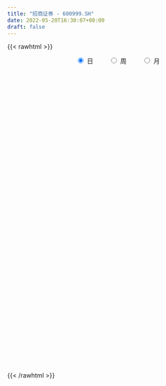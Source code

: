 ```yaml
---
title: "招商证券 - 600999.SH"
date: 2022-05-20T16:30:07+08:00
draft: false
---
```

{{< rawhtml >}}
    <div style="text-align: center">
        <label style="padding: 1rem;"><input style="margin-right: .5rem" type="radio" name="period" value="D" checked onclick="period_change(this)">日</label>
        <label style="padding: 1rem;"><input style="margin-right: .5rem" type="radio" name="period" value="W" onclick="period_change(this)">周</label>
        <label style="padding: 1rem;"><input style="margin-right: .5rem" type="radio" name="period" value="M" onclick="period_change(this)">月</label>
    </div>
    <div id="chart" style="height: 700px;"></div> 
    <script type="text/javascript">
        const D_v = [176908.92,144323.22,175388.59,881490.17,500332.79,285979.17,222215.58,353128.43,242673.84,447009.85,995486.38,781266.5699999999,413998.45,495659.0,367543.01,418624.65,291850.33,236494.11,374277.44,297240.38,291337.33,239718.93,271953.6,377801.37,258125.1,225872.73,161495.0,261343.34,258973.21,229814.69,265880.47,272879.48,483147.64,287937.02,183846.2,185997.84,281826.15,220847.57,161210.69,164228.91,205557.7,211034.06,172368.27,275694.99,177266.32,215393.4,213927.77,228448.55,208416.12,148060.85,252727.46,371300.05,496598.9,390342.78,416343.8,224979.21,307063.44,265302.19,449277.75,329089.73,232192.81,243233.47,196919.9,299104.41,606144.73,380304.36,233217.38,205843.38,319457.86,472290.97,1182028.73,826352.7,474518.81,422713.78,629111.54,409813.02,345861.1,339897.91,368000.44,465341.25,944867.0600000001,971042.79,992007.1,676970.14,595533.6,748529.8,516456.17,1016793.8,535083.5699999999,657619.46,358312.02,420505.34,307550.1,299405.47,314868.26,248614.29,592413.4300000001,318592.86,284229.1,245688.74,216643.99,182443.69,374974.66,200241.04,191155.08,363223.88,155855.42,155139.43,140802.39,231386.51,203571.18,261492.34,306360.18,232641.43,228380.88,231115.23,173355.08,221406.98,120384.63,145796.8,189662.76,136536.83,144879.36,129132.17,344334.59,173661.05,147299.19,146928.72,118221.3,152510.96,198125.13,180002.57,218684.96,149111.64,168870.11,123731.32,180281.97,145558.31,156667.89,190075.07,210207.88,582110.54,318376.32,335402.62,486163.19,344161.21,385039.59,208162.73,190923.66,215384.66,190797.61,174464.01,167391.13,178458.65,152014.35,150661.42,121046.16,161049.67,131564.88,213797.1,251281.63,148786.73,186356.29,257566.64,156669.81,125734.66,230875.88,141245.15,176109.08,273342.32,134137.01,165980.58,200743.59,330837.65,253397.38,203233.02,229518.24,200002.69,185411.12,208724.03,179862.73,211839.28,177647.13,145404.79,280547.79,340640.31,105682.97,90907.67,102920.85,150707.06,202325.33,176129.26,116863.46,284287.47,177976.73,127416.56,110166.0,93427.12,97911.61,102669.55,170173.72,150929.31,254581.62,176424.34,237863.28,188787.81,291697.86,332077.83,316941.02,222561.12,194297.97,143552.29,105655.05,100888.43,97677.94,149352.99,116726.45,224109.97,161330.4,219283.77,203527.97,167857.07,146740.8,161504.27,207340.36,134762.36,203730.27,128057.06,130016.47,99162.24,145716.33,151522.99,163079.8,428956.52,279852.68,234024.45,190500.55,280309.3,174552.31,137529.23,100692.58,129552.77,211899.99,112525.35,109732.4,96182.71,98497.42,110386.96,101824.63,165921.18]
const D_histogram = [0.0,0.0006190313,-0.0108458647,0.0796011674,0.1064591335,0.1253973606,0.1262740383,0.1254518813,0.097814176,0.1074741967,0.1721031518,0.1884054694,0.1787367693,0.1758956782,0.1696281298,0.1225771051,0.0701985372,0.0232823834,-0.0028703447,-0.0146378303,-0.0248180072,-0.0433686183,-0.0623674044,-0.1128517941,-0.1596369207,-0.1894679909,-0.1992166722,-0.2003844003,-0.1900590131,-0.1776158326,-0.1584959209,-0.139559168,-0.0965357026,-0.0783900902,-0.0716385943,-0.0579114352,-0.0721234349,-0.0967155354,-0.10950728,-0.1015445739,-0.0863561668,-0.0834159864,-0.0682056532,-0.0397306819,-0.0267310796,-0.0296548648,-0.0168367232,-0.0084615461,-0.0101449052,-0.0130372337,-0.0102901452,0.0039631469,0.0290244552,0.0196706521,-0.0238782251,-0.0498146647,-0.0626197696,-0.0944346654,-0.0731594535,-0.0540184656,-0.0345427446,-0.0247339119,-0.0208037426,0.00481025,0.0803139732,0.1133852778,0.1165923307,0.1095816656,0.1033044277,0.0905605563,0.1591026662,0.1540221518,0.1422786358,0.1209066224,0.126253271,0.1248042633,0.0971893695,0.060143899,0.0202687837,0.0215075296,0.0490398665,0.1036228108,0.1165416786,0.1400558817,0.1616392236,0.1715780232,0.145226408,0.1527004261,0.1397925555,0.0729862669,0.0153001911,-0.0528256838,-0.0823218698,-0.1165043268,-0.1228486612,-0.1353827343,-0.1265800822,-0.1103205216,-0.1161532678,-0.1256898953,-0.1201690528,-0.1077787084,-0.1304153411,-0.1403371267,-0.1344295763,-0.1568943944,-0.1605075114,-0.1453677463,-0.1285090166,-0.1194600339,-0.095086486,-0.0589778945,-0.0549248763,-0.0697745982,-0.0840475343,-0.072768468,-0.0561101409,-0.0515036307,-0.0475551166,-0.0390122085,-0.0413502492,-0.0215734996,-0.0029630735,0.0145856645,0.0458320187,0.0609469685,0.0733161016,0.0754905779,0.0729037226,0.0570911757,0.063682121,0.0697846025,0.0731874389,0.074552999,0.0782291871,0.0689427342,0.0435649294,0.0240104929,0.0243926213,0.0308132083,0.0444408368,0.0655990866,0.0844751302,0.1071204483,0.1281443138,0.1154870564,0.1095610152,0.0843023754,0.0633746341,0.0537721589,0.032503662,0.003049446,-0.0076621493,-0.0315743156,-0.042013212,-0.0593187591,-0.0690368021,-0.0669505934,-0.0701860098,-0.0515384549,-0.029607796,-0.0201032199,-0.0169249681,-0.0318798536,-0.0343692589,-0.0301130626,-0.0313559868,-0.0288890872,-0.0241604168,-0.0418194663,-0.0501534908,-0.0463479874,-0.0465146968,-0.0235292912,-0.0241981384,-0.0153520862,-0.0233071958,-0.0062230914,-0.0126168842,-0.0276186488,-0.0267447051,-0.0120759723,-0.0003513713,0.0057231996,0.0123921941,-0.005832971,-0.0131655598,-0.0151710293,-0.0207177988,-0.0192117227,-0.019063813,-0.0299423052,-0.0292244736,-0.0543944974,-0.0669055018,-0.0770555058,-0.0703399126,-0.0628176632,-0.0537646184,-0.0485713724,-0.0625515007,-0.085120993,-0.1238223504,-0.1416058942,-0.1246019141,-0.1215008869,-0.1563557223,-0.1177287237,-0.0864936063,-0.0587791303,-0.0301229568,-0.0048627998,0.0169557041,0.026500166,0.0271525838,0.0425572061,0.0439675097,0.0677029595,0.0727621629,0.0912114708,0.1162402278,0.1074398036,0.1076466619,0.0877158524,0.0936604484,0.0891329083,0.0972211247,0.099169359,0.0822629523,0.0625338859,0.0342692144,0.0180125812,0.0094553224,-0.0787265754,-0.1679793919,-0.2037021991,-0.2277872187,-0.1917420178,-0.1507315449,-0.1237314643,-0.0855863767,-0.0473657877,-0.021842509,0.002730449,0.0286042693,0.0430228987,0.0564276731,0.0651747891,0.0659282538,0.0819033435]
const D_fast = [0.0,0.0007737892,-0.013402573,0.0969447509,0.1504175003,0.2007050676,0.2331502548,0.2636910681,0.2605069069,0.2970354767,0.4046902197,0.4680939048,0.503109397,0.5442422254,0.5803817095,0.563974961,0.5291460275,0.4880504696,0.4611801553,0.4457532121,0.4293685334,0.3999757677,0.3653851306,0.2866877923,0.1999934356,0.1227953677,0.0632425182,0.0119786901,-0.0252106759,-0.0571714536,-0.0776755221,-0.0936285613,-0.0747390215,-0.0761909316,-0.0873490842,-0.0880997841,-0.1203426425,-0.1691136268,-0.2092821914,-0.2267056288,-0.2331062634,-0.2510200796,-0.2528611597,-0.2343188588,-0.2280020264,-0.2383395278,-0.229730567,-0.2234707765,-0.2276903619,-0.2338419988,-0.2336674465,-0.2184233677,-0.1861059457,-0.1905420857,-0.2400605192,-0.278450625,-0.3069106723,-0.3623342345,-0.3593488859,-0.3537125144,-0.3428724796,-0.3392471249,-0.3405178912,-0.3137013361,-0.2181191196,-0.1567014956,-0.12434636,-0.1039616087,-0.0844127396,-0.0745164719,0.0338013044,0.067226328,0.091052471,0.0999071132,0.1368170795,0.1665691376,0.1632515862,0.1412420905,0.1064341712,0.1130497994,0.152842103,0.2333307499,0.2753850374,0.3339132109,0.3959063587,0.4487396642,0.4586946509,0.5043437755,0.5263840438,0.4778243219,0.4239632939,0.342630998,0.2925543445,0.2292458058,0.1921893062,0.1458095495,0.1229671811,0.1116466112,0.076775548,0.0358164467,0.0112950261,-0.0032593066,-0.0584997746,-0.1035058419,-0.1312056855,-0.1928941022,-0.236634097,-0.2578362685,-0.273104793,-0.2939208188,-0.2933188923,-0.2719547745,-0.2816329754,-0.3139263468,-0.3492111665,-0.3561242171,-0.3534934253,-0.3617628228,-0.3697030878,-0.3709132318,-0.3835888348,-0.3692054602,-0.3513358024,-0.3301406483,-0.2874362894,-0.2570845975,-0.226386439,-0.2053393183,-0.1897002429,-0.1912399958,-0.1687285203,-0.1451798882,-0.123480192,-0.1034763822,-0.0802428973,-0.0722936667,-0.0867802391,-0.1003320523,-0.0938517687,-0.0797278796,-0.0549900419,-0.0174320204,0.0225628057,0.0719882358,0.1250481798,0.1412626866,0.1627268992,0.1585438532,0.1534597704,0.1573003349,0.1441577535,0.115465899,0.1028387663,0.0710330212,0.0500908217,0.0179555849,-0.0090216586,-0.0236730983,-0.0444550172,-0.0386920759,-0.0241633661,-0.019684595,-0.0207375852,-0.0436624341,-0.054744154,-0.0580162235,-0.0670981443,-0.0718535165,-0.0731649504,-0.1012788664,-0.1221512636,-0.1299327571,-0.1417281407,-0.1246250579,-0.1313434397,-0.126335409,-0.1401173176,-0.124588986,-0.1341369998,-0.1560434266,-0.1618556593,-0.1502059195,-0.1385691614,-0.1310637906,-0.1212967475,-0.1409801554,-0.1516041342,-0.157402361,-0.1681285802,-0.1714254348,-0.1760434783,-0.1944075468,-0.2009958336,-0.2397644818,-0.2690018617,-0.2984157421,-0.3092851271,-0.3174672934,-0.3218554032,-0.3288050004,-0.3584230038,-0.4022727444,-0.4719296893,-0.5251147067,-0.5392612051,-0.5665353996,-0.6404791656,-0.6312843479,-0.6216726321,-0.6086529387,-0.5875275044,-0.5634830473,-0.5374256174,-0.521256114,-0.5138155502,-0.4877716264,-0.4753694454,-0.4347082558,-0.4114585117,-0.370206336,-0.3161175221,-0.2980579953,-0.2709394716,-0.2689413179,-0.2395816099,-0.2218259229,-0.1894324254,-0.1626918512,-0.1590325199,-0.1631281148,-0.1828254828,-0.1945789706,-0.2007723988,-0.3086359405,-0.439883605,-0.5265319619,-0.6075637862,-0.6194540897,-0.6161265031,-0.6200592885,-0.6033107952,-0.5769316531,-0.5568690016,-0.5316134314,-0.4985885438,-0.4734141897,-0.4459024971,-0.4208616838,-0.4036261556,-0.36717523]
const D_slow = [0.0,0.0001547578,-0.0025567083,0.0173435835,0.0439583669,0.075307707,0.1068762166,0.1382391869,0.1626927309,0.1895612801,0.232587068,0.2796884354,0.3243726277,0.3683465472,0.4107535797,0.441397856,0.4589474903,0.4647680861,0.4640505,0.4603910424,0.4541865406,0.443344386,0.4277525349,0.3995395864,0.3596303562,0.3122633585,0.2624591905,0.2123630904,0.1648483371,0.120444379,0.0808203988,0.0459306068,0.0217966811,0.0021991586,-0.01571049,-0.0301883488,-0.0482192075,-0.0723980914,-0.0997749114,-0.1251610549,-0.1467500966,-0.1676040932,-0.1846555065,-0.194588177,-0.2012709468,-0.208684663,-0.2128938438,-0.2150092304,-0.2175454567,-0.2208047651,-0.2233773014,-0.2223865147,-0.2151304009,-0.2102127378,-0.2161822941,-0.2286359603,-0.2442909027,-0.2678995691,-0.2861894324,-0.2996940488,-0.308329735,-0.314513213,-0.3197141486,-0.3185115861,-0.2984330928,-0.2700867734,-0.2409386907,-0.2135432743,-0.1877171674,-0.1650770283,-0.1253013617,-0.0867958238,-0.0512261648,-0.0209995092,0.0105638085,0.0417648743,0.0660622167,0.0810981915,0.0861653874,0.0915422698,0.1038022364,0.1297079391,0.1588433588,0.1938573292,0.2342671351,0.2771616409,0.3134682429,0.3516433494,0.3865914883,0.404838055,0.4086631028,0.3954566818,0.3748762144,0.3457501327,0.3150379674,0.2811922838,0.2495472633,0.2219671328,0.1929288159,0.1615063421,0.1314640789,0.1045194018,0.0719155665,0.0368312848,0.0032238908,-0.0359997078,-0.0761265857,-0.1124685223,-0.1445957764,-0.1744607849,-0.1982324064,-0.21297688,-0.2267080991,-0.2441517486,-0.2651636322,-0.2833557492,-0.2973832844,-0.3102591921,-0.3221479712,-0.3319010234,-0.3422385856,-0.3476319606,-0.3483727289,-0.3447263128,-0.3332683081,-0.318031566,-0.2997025406,-0.2808298961,-0.2626039655,-0.2483311715,-0.2324106413,-0.2149644907,-0.1966676309,-0.1780293812,-0.1584720844,-0.1412364009,-0.1303451685,-0.1243425453,-0.11824439,-0.1105410879,-0.0994308787,-0.083031107,-0.0619123245,-0.0351322124,-0.003096134,0.0257756301,0.0531658839,0.0742414778,0.0900851363,0.103528176,0.1116540915,0.112416453,0.1105009157,0.1026073368,0.0921040338,0.077274344,0.0600151435,0.0432774951,0.0257309927,0.0128463789,0.0054444299,0.0004186249,-0.0038126171,-0.0117825805,-0.0203748952,-0.0279031608,-0.0357421575,-0.0429644293,-0.0490045335,-0.0594594001,-0.0719977728,-0.0835847697,-0.0952134439,-0.1010957667,-0.1071453013,-0.1109833228,-0.1168101218,-0.1183658946,-0.1215201157,-0.1284247779,-0.1351109541,-0.1381299472,-0.1382177901,-0.1367869902,-0.1336889416,-0.1351471844,-0.1384385743,-0.1422313317,-0.1474107814,-0.1522137121,-0.1569796653,-0.1644652416,-0.17177136,-0.1853699843,-0.2020963598,-0.2213602363,-0.2389452144,-0.2546496302,-0.2680907848,-0.2802336279,-0.2958715031,-0.3171517514,-0.3481073389,-0.3835088125,-0.414659291,-0.4450345127,-0.4841234433,-0.5135556242,-0.5351790258,-0.5498738084,-0.5574045476,-0.5586202475,-0.5543813215,-0.54775628,-0.5409681341,-0.5303288325,-0.5193369551,-0.5024112152,-0.4842206745,-0.4614178068,-0.4323577499,-0.405497799,-0.3785861335,-0.3566571704,-0.3332420583,-0.3109588312,-0.28665355,-0.2618612103,-0.2412954722,-0.2256620007,-0.2170946971,-0.2125915518,-0.2102277212,-0.2299093651,-0.2719042131,-0.3228297628,-0.3797765675,-0.427712072,-0.4653949582,-0.4963278243,-0.5177244184,-0.5295658654,-0.5350264926,-0.5343438804,-0.5271928131,-0.5164370884,-0.5023301701,-0.4860364729,-0.4695544094,-0.4490785735]
const D_data = [['2021-05-11', 17.4287, 17.6627, 17.3702, 17.8381],['2021-05-12', 17.6529, 17.6724, 17.4969, 17.7016],['2021-05-13', 17.5457, 17.4872, 17.419, 17.7699],['2021-05-14', 17.5749, 19.0078, 17.5554, 19.1638],['2021-05-17', 18.5204, 18.6082, 18.462, 18.8519],['2021-05-18', 18.6082, 18.7349, 18.4815, 18.9591],['2021-05-19', 18.6862, 18.6764, 18.5984, 18.8616],['2021-05-20', 18.6374, 18.7739, 18.5692, 18.9981],['2021-05-21', 18.7934, 18.4717, 18.4035, 18.8714],['2021-05-24', 18.6667, 18.9981, 18.6179, 19.1638],['2021-05-25', 19.0176, 20.0313, 18.9591, 20.2945],['2021-05-26', 20.0313, 19.8266, 19.7681, 20.5285],['2021-05-27', 19.7291, 19.7097, 19.5439, 20.0313],['2021-05-28', 19.6902, 19.9533, 19.5537, 20.3335],['2021-05-31', 19.9728, 20.0801, 19.7389, 20.1288],['2021-06-01', 19.9144, 19.6024, 19.466, 19.9144],['2021-06-02', 19.6122, 19.4075, 19.2515, 19.7681],['2021-06-03', 19.3977, 19.31, 19.3003, 19.6902],['2021-06-04', 19.2125, 19.4465, 19.1638, 19.9826],['2021-06-07', 19.5439, 19.5829, 19.3197, 19.7974],['2021-06-08', 19.466, 19.5927, 19.3977, 19.8461],['2021-06-09', 19.6902, 19.4465, 19.3295, 19.8169],['2021-06-10', 19.4465, 19.3587, 19.3392, 19.6122],['2021-06-11', 19.3587, 18.7641, 18.6959, 19.4465],['2021-06-15', 18.7154, 18.4912, 18.3742, 18.7251],['2021-06-16', 18.4522, 18.4035, 18.3255, 18.6667],['2021-06-17', 18.5204, 18.4327, 18.3255, 18.5497],['2021-06-18', 18.345, 18.384, 18.3255, 18.6179],['2021-06-21', 18.4035, 18.423, 18.2962, 18.7056],['2021-06-22', 18.5204, 18.384, 18.2573, 18.5789],['2021-06-23', 18.384, 18.4327, 18.1305, 18.4912],['2021-06-24', 18.4425, 18.423, 18.3547, 18.6569],['2021-06-25', 18.5204, 18.8031, 18.3547, 18.9981],['2021-06-28', 18.9201, 18.5887, 18.4912, 18.9396],['2021-06-29', 18.5594, 18.4522, 18.4132, 18.5984],['2021-06-30', 18.4522, 18.5399, 18.4035, 18.6179],['2021-07-01', 18.8226, 18.1305, 18.0526, 18.9006],['2021-07-02', 18.0818, 17.8186, 17.8089, 18.0818],['2021-07-05', 17.8186, 17.7699, 17.7016, 17.9063],['2021-07-06', 17.7991, 17.9161, 17.7016, 17.9746],['2021-07-07', 17.8576, 17.9746, 17.8186, 18.1793],['2021-07-08', 18.0818, 17.7796, 17.7406, 18.1793],['2021-07-09', 17.7796, 17.8966, 17.6822, 18.0038],['2021-07-12', 18.111, 18.111, 17.9648, 18.2475],['2021-07-13', 18.1013, 17.9746, 17.9161, 18.15],['2021-07-14', 17.9648, 17.7504, 17.6919, 17.9648],['2021-07-15', 17.7699, 17.9258, 17.6432, 17.9941],['2021-07-16', 17.9746, 17.8869, 17.8381, 18.0721],['2021-07-19', 17.7894, 17.7406, 17.6822, 17.8869],['2021-07-20', 17.6529, 17.6724, 17.6139, 17.7796],['2021-07-21', 17.7211, 17.7016, 17.6627, 17.9258],['2021-07-22', 17.6919, 17.8576, 17.5457, 17.9941],['2021-07-23', 17.9063, 18.0818, 17.6724, 18.306],['2021-07-26', 18.0623, 17.6822, 17.6529, 18.267],['2021-07-27', 17.6432, 17.0778, 17.0486, 17.7699],['2021-07-28', 17.0681, 17.0486, 16.8634, 17.302],['2021-07-29', 17.2338, 17.0291, 16.8634, 17.2825],['2021-07-30', 17.0, 16.57, 16.49, 17.02],['2021-08-02', 16.5, 17.1, 16.01, 17.33],['2021-08-03', 16.94, 17.09, 16.85, 17.36],['2021-08-04', 17.08, 17.12, 16.87, 17.15],['2021-08-05', 17.08, 17.01, 17.0, 17.44],['2021-08-06', 17.01, 16.91, 16.81, 17.15],['2021-08-09', 16.9, 17.21, 16.87, 17.38],['2021-08-10', 17.22, 18.1, 17.14, 18.1],['2021-08-11', 18.11, 17.9, 17.8, 18.23],['2021-08-12', 17.76, 17.68, 17.6, 17.9],['2021-08-13', 17.68, 17.6, 17.49, 17.75],['2021-08-16', 17.7, 17.63, 17.58, 17.92],['2021-08-17', 17.49, 17.55, 17.48, 18.18],['2021-08-18', 17.52, 18.8, 17.48, 19.01],['2021-08-19', 18.6, 18.16, 18.15, 19.04],['2021-08-20', 18.17, 18.14, 17.78, 18.38],['2021-08-23', 18.2, 18.03, 17.9, 18.38],['2021-08-24', 17.96, 18.42, 17.81, 18.62],['2021-08-25', 18.36, 18.45, 18.2, 18.73],['2021-08-26', 18.48, 18.14, 18.12, 18.49],['2021-08-27', 18.13, 17.92, 17.87, 18.27],['2021-08-30', 18.06, 17.72, 17.62, 18.14],['2021-08-31', 17.8, 18.16, 17.64, 18.3],['2021-09-01', 18.08, 18.61, 18.01, 19.19],['2021-09-02', 18.61, 19.25, 18.55, 19.31],['2021-09-03', 20.04, 19.02, 18.98, 20.18],['2021-09-06', 18.98, 19.38, 18.91, 19.66],['2021-09-07', 19.37, 19.63, 19.04, 19.79],['2021-09-08', 19.55, 19.74, 19.47, 20.3],['2021-09-09', 19.47, 19.41, 19.11, 19.58],['2021-09-10', 19.55, 19.95, 19.46, 20.62],['2021-09-13', 20.0, 19.85, 19.75, 20.22],['2021-09-14', 19.92, 19.1, 18.96, 19.93],['2021-09-15', 19.0, 18.97, 18.87, 19.2],['2021-09-16', 19.02, 18.54, 18.48, 19.06],['2021-09-17', 18.52, 18.76, 18.35, 18.82],['2021-09-22', 18.29, 18.5, 18.21, 18.61],['2021-09-23', 18.55, 18.69, 18.5, 18.83],['2021-09-24', 18.72, 18.5, 18.43, 18.85],['2021-09-27', 18.48, 18.69, 18.45, 19.29],['2021-09-28', 18.7, 18.79, 18.51, 18.95],['2021-09-29', 18.57, 18.48, 18.25, 18.6],['2021-09-30', 18.5, 18.32, 18.2, 18.63],['2021-10-08', 18.5, 18.42, 18.36, 18.59],['2021-10-11', 18.45, 18.48, 18.42, 18.68],['2021-10-12', 18.48, 17.93, 17.7, 18.55],['2021-10-13', 17.9, 17.9, 17.75, 18.17],['2021-10-14', 17.9, 17.98, 17.69, 17.98],['2021-10-15', 17.95, 17.46, 17.36, 17.95],['2021-10-18', 17.5, 17.49, 17.3, 17.6],['2021-10-19', 17.45, 17.62, 17.42, 17.72],['2021-10-20', 17.7, 17.6, 17.55, 17.77],['2021-10-21', 17.61, 17.45, 17.4, 17.72],['2021-10-22', 17.48, 17.62, 17.46, 17.87],['2021-10-25', 17.76, 17.84, 17.52, 17.89],['2021-10-26', 17.45, 17.47, 17.38, 17.58],['2021-10-27', 17.45, 17.12, 17.05, 17.46],['2021-10-28', 17.05, 16.95, 16.88, 17.22],['2021-10-29', 16.96, 17.16, 16.8, 17.25],['2021-11-01', 17.18, 17.21, 17.1, 17.31],['2021-11-02', 17.16, 17.03, 16.88, 17.32],['2021-11-03', 16.99, 16.96, 16.91, 17.08],['2021-11-04', 17.06, 16.97, 16.9, 17.1],['2021-11-05', 16.97, 16.77, 16.73, 17.09],['2021-11-08', 16.77, 17.02, 16.72, 17.09],['2021-11-09', 17.07, 17.05, 16.97, 17.13],['2021-11-10', 17.05, 17.09, 16.92, 17.09],['2021-11-11', 17.08, 17.37, 17.05, 17.44],['2021-11-12', 17.38, 17.29, 17.16, 17.39],['2021-11-15', 17.3, 17.34, 17.25, 17.44],['2021-11-16', 17.34, 17.27, 17.26, 17.43],['2021-11-17', 17.23, 17.23, 17.17, 17.33],['2021-11-18', 17.23, 17.03, 16.99, 17.27],['2021-11-19', 17.03, 17.3, 17.01, 17.37],['2021-11-22', 17.3, 17.35, 17.26, 17.47],['2021-11-23', 17.36, 17.37, 17.32, 17.55],['2021-11-24', 17.3, 17.39, 17.27, 17.5],['2021-11-25', 17.3, 17.47, 17.3, 17.58],['2021-11-26', 17.44, 17.33, 17.31, 17.46],['2021-11-29', 17.03, 17.06, 17.0, 17.2],['2021-11-30', 17.14, 17.02, 17.02, 17.24],['2021-12-01', 17.01, 17.22, 16.99, 17.25],['2021-12-02', 17.21, 17.32, 17.14, 17.43],['2021-12-03', 17.35, 17.48, 17.3, 17.55],['2021-12-06', 17.67, 17.7, 17.56, 18.12],['2021-12-07', 17.88, 17.83, 17.63, 17.97],['2021-12-08', 17.84, 18.06, 17.66, 18.08],['2021-12-09', 18.1, 18.25, 17.95, 18.56],['2021-12-10', 18.06, 17.95, 17.89, 18.11],['2021-12-13', 18.25, 18.08, 18.05, 18.42],['2021-12-14', 17.95, 17.84, 17.8, 18.08],['2021-12-15', 17.96, 17.84, 17.84, 18.06],['2021-12-16', 17.84, 17.96, 17.72, 17.97],['2021-12-17', 17.99, 17.78, 17.77, 18.05],['2021-12-20', 17.71, 17.57, 17.53, 17.9],['2021-12-21', 17.57, 17.71, 17.51, 17.77],['2021-12-22', 17.75, 17.45, 17.45, 17.77],['2021-12-23', 17.46, 17.51, 17.33, 17.52],['2021-12-24', 17.41, 17.32, 17.29, 17.53],['2021-12-27', 17.3, 17.3, 17.26, 17.4],['2021-12-28', 17.37, 17.38, 17.27, 17.39],['2021-12-29', 17.4, 17.26, 17.26, 17.43],['2021-12-30', 17.26, 17.53, 17.25, 17.54],['2021-12-31', 17.54, 17.65, 17.48, 17.74],['2022-01-04', 17.64, 17.56, 17.5, 17.69],['2022-01-05', 17.56, 17.5, 17.46, 17.73],['2022-01-06', 17.48, 17.22, 17.17, 17.48],['2022-01-07', 17.34, 17.3, 17.23, 17.38],['2022-01-10', 17.33, 17.36, 17.29, 17.44],['2022-01-11', 17.35, 17.27, 17.22, 17.49],['2022-01-12', 17.33, 17.29, 17.2, 17.36],['2022-01-13', 17.38, 17.31, 17.29, 17.49],['2022-01-14', 17.23, 16.96, 16.8, 17.23],['2022-01-17', 16.95, 16.96, 16.87, 17.05],['2022-01-18', 16.93, 17.05, 16.9, 17.09],['2022-01-19', 17.05, 16.96, 16.9, 17.17],['2022-01-20', 16.99, 17.27, 16.96, 17.37],['2022-01-21', 17.19, 17.0, 16.95, 17.24],['2022-01-24', 17.0, 17.11, 16.96, 17.24],['2022-01-25', 17.08, 16.87, 16.85, 17.24],['2022-01-26', 16.87, 17.18, 16.87, 17.23],['2022-01-27', 17.07, 16.89, 16.87, 17.15],['2022-01-28', 16.9, 16.69, 16.68, 17.02],['2022-02-07', 16.86, 16.81, 16.71, 16.89],['2022-02-08', 16.8, 16.99, 16.73, 16.99],['2022-02-09', 16.96, 17.0, 16.91, 17.07],['2022-02-10', 16.99, 16.96, 16.91, 17.05],['2022-02-11', 16.95, 16.99, 16.91, 17.2],['2022-02-14', 16.92, 16.63, 16.51, 16.93],['2022-02-15', 16.63, 16.67, 16.54, 16.68],['2022-02-16', 16.79, 16.68, 16.65, 16.81],['2022-02-17', 16.68, 16.58, 16.58, 16.74],['2022-02-18', 16.54, 16.62, 16.46, 16.65],['2022-02-21', 16.62, 16.57, 16.48, 16.63],['2022-02-22', 16.49, 16.36, 16.3, 16.49],['2022-02-23', 16.35, 16.43, 16.31, 16.45],['2022-02-24', 16.36, 15.98, 15.81, 16.4],['2022-02-25', 16.01, 15.96, 15.9, 16.13],['2022-02-28', 15.9, 15.84, 15.73, 15.95],['2022-03-01', 15.83, 15.95, 15.81, 15.97],['2022-03-02', 15.89, 15.91, 15.84, 15.97],['2022-03-03', 15.94, 15.89, 15.88, 16.07],['2022-03-04', 15.84, 15.8, 15.75, 15.88],['2022-03-07', 15.78, 15.45, 15.4, 15.79],['2022-03-08', 15.46, 15.14, 15.14, 15.59],['2022-03-09', 15.19, 14.64, 14.11, 15.25],['2022-03-10', 15.0, 14.59, 14.54, 15.05],['2022-03-11', 14.47, 14.86, 14.22, 14.99],['2022-03-14', 14.67, 14.58, 14.54, 14.94],['2022-03-15', 14.3, 13.84, 13.83, 14.57],['2022-03-16', 14.0, 14.59, 13.76, 14.68],['2022-03-17', 14.87, 14.53, 14.47, 14.88],['2022-03-18', 14.55, 14.51, 14.42, 14.68],['2022-03-21', 14.55, 14.56, 14.46, 14.67],['2022-03-22', 14.48, 14.57, 14.46, 14.68],['2022-03-23', 14.55, 14.58, 14.52, 14.65],['2022-03-24', 14.51, 14.45, 14.41, 14.57],['2022-03-25', 14.46, 14.31, 14.29, 14.56],['2022-03-28', 14.26, 14.49, 14.18, 14.59],['2022-03-29', 14.52, 14.32, 14.3, 14.58],['2022-03-30', 14.44, 14.64, 14.43, 14.7],['2022-03-31', 14.64, 14.47, 14.46, 14.64],['2022-04-01', 14.43, 14.7, 14.37, 14.74],['2022-04-06', 14.63, 14.92, 14.59, 14.95],['2022-04-07', 14.89, 14.57, 14.57, 14.96],['2022-04-08', 14.62, 14.69, 14.45, 14.75],['2022-04-11', 14.7, 14.41, 14.32, 14.7],['2022-04-12', 14.41, 14.72, 14.26, 14.81],['2022-04-13', 14.63, 14.62, 14.57, 14.8],['2022-04-14', 14.7, 14.82, 14.67, 14.94],['2022-04-15', 14.76, 14.81, 14.72, 14.89],['2022-04-18', 14.65, 14.57, 14.49, 14.79],['2022-04-19', 14.42, 14.46, 14.4, 14.6],['2022-04-20', 14.48, 14.23, 14.18, 14.55],['2022-04-21', 14.18, 14.25, 14.13, 14.47],['2022-04-22', 14.16, 14.26, 14.07, 14.33],['2022-04-25', 13.25, 12.94, 12.94, 13.58],['2022-04-26', 12.9, 12.31, 12.29, 12.99],['2022-04-27', 12.26, 12.45, 12.08, 12.55],['2022-04-28', 12.45, 12.21, 12.06, 12.45],['2022-04-29', 12.5, 12.77, 12.37, 12.89],['2022-05-05', 12.7, 12.84, 12.56, 12.93],['2022-05-06', 12.73, 12.67, 12.65, 12.92],['2022-05-09', 12.65, 12.83, 12.63, 12.94],['2022-05-10', 12.67, 12.91, 12.63, 12.96],['2022-05-11', 12.92, 12.82, 12.8, 13.08],['2022-05-12', 12.75, 12.86, 12.73, 12.93],['2022-05-13', 12.93, 12.95, 12.87, 13.02],['2022-05-16', 13.0, 12.87, 12.84, 13.05],['2022-05-17', 12.87, 12.9, 12.79, 12.99],['2022-05-18', 12.98, 12.88, 12.85, 12.99],['2022-05-19', 12.78, 12.79, 12.65, 12.8],['2022-05-20', 12.8, 13.02, 12.79, 13.03]]
const W_v = [549797.6900000001,594738.11,1418811.8799999999,1684319.9899999998,781193.62,1513997.25,1096129.05,841844.9300000001,806998.47,2350831.8300000001,1352892.0,1849040.8600000001,1197847.5099999998,1183814.8500000001,1420632.28,1087361.5,763516.9399999999,1247465.77,1500559.28,1249956.73,2399166.8100000001,1229274.3,1068395.01,821743.7899999999,879934.72,830187.74,835373.46,1132313.1699999999,2005483.1000000001,1802941.8200000001,1387579.6000000001,1522601.2199999997,498834.58,288886.44,630940.14,598897.49,501420.35,678190.5700000001,635572.6,395137.45,445021.42,509981.74,434202.6799999999,431316.54,452983.6800000001,335584.5,322253.28,469677.11,359056.84,383305.14,523501.54,481004.06,472589.18,357728.42,373182.32,513889.2,363119.59,313126.1,379178.36,312101.77,288564.24,227036.51,215733.13,386789.04,310592.27,503813.88,474374.92,1503728.5600000001,1180788.8500000001,846510.7200000001,850729.95,843676.1500000001,481484.48,504266.95,592981.54,581473.3099999999,618047.61,486107.49,854614.0800000001,402903.52,496143.3,488275.1800000001,705373.3199999999,1698764.6000000001,3615612.2999999998,3256012.9199999999,2665220.1700000004,1983956.4800000002,1737009.23,2103852.4700000002,1934828.7800000003,1385101.1200000001,1210093.9999999998,414956.85,1234362.73,626566.41,645565.55,598359.1799999999,354886.23,649606.01,1127605.29,946809.27,629699.9299999999,546210.96,482190.41,469985.71,543603.72,626979.0299999999,422549.3,874121.03,776059.6699999999,1316955.0700000001,1135688.97,693133.1300000001,560266.02,90863.63,434877.79,614575.96,447950.29,628504.8200000001,621331.01,512876.62,459933.67,514965.88,507567.48,703561.1599999999,1272472.8199999998,690666.0599999999,1199754.1399999999,1155788.5800000001,1256242.3699999999,1113161.8599999999,1275747.3499999999,1126887.27,1664204.5799999998,1427638.6500000001,1332482.3099999998,1336236.3,1039936.3100000001,645939.5,876502.98,538262.6,571334.04,547398.13,494925.55,445366.12,526643.02,486861.62,407604.08,558228.2100000001,674146.27,995828.24,2088397.5,4973052.5999999996,5846079.5199999996,3603278.1299999999,2445012.7400000002,3038931.5799999996,2008709.6300000001,4764795.3700000001,1960110.9800000002,2092331.8999999999,1400584.9000000001,1796466.7600000002,2047253.6700000002,870401.97,238582.57,1590042.6499999999,1318470.25,1312874.3999999999,1257267.2,1502896.6800000002,1294902.3899999999,1592259.5699999998,4582974.6000000006,1961665.4300000002,1418599.02,1439815.3900000001,2333513.2999999998,4313987.7600000007,6036544.5600000005,3844835.7400000002,3156887.8600000003,2468376.4800000004,1989423.24,1239086.5899999999,3086657.8700000001,2009334.2999999998,2055397.48,1402866.97,1336192.47,961411.0499999999,864006.73,1032638.47,884110.7,1496627.9299999999,402257.07,1617987.47,1604329.8100000001,3133420.25,1688789.54,1478051.6099999999,906836.17,1510695.49,1160454.78,914399.6300000001,1110731.03,1477103.3799999999,1604031.4199999999,1450713.6599999999,1724614.2599999998,3274649.0699999998,2147397.3500000001,3741258.6400000001,3554283.5099999998,2279070.4899999998,862888.02,1440924.1300000001,216643.99,1312038.3500000001,886754.9299999999,1259990.0600000001,850606.25,928544.0,763085.3,840400.6000000001,882791.12,2066213.8799999999,1190308.25,822989.5600000001,878739.4400000001,749379.47,947307.0900000001,1085096.21,1026889.1,995301.72,790858.8600000001,957582.25,531590.84,989972.27,1352065.6400000001,642071.6799999999,870803.5800000001,518125.84,835394.3200000001,689497.8300000001,1413643.5,312081.54,664403.09,572812.9]
const W_histogram = [0.0,0.0024123077,0.0303149612,0.0537790258,0.0528016899,0.0832014296,0.0647503438,0.0618043238,0.0715066167,0.1478920472,0.1813662662,0.2305828065,0.2461322817,0.2898622397,0.2435837226,0.1734376077,0.1232799457,0.0115263196,-0.0165862421,-0.0472732361,-0.0554446625,-0.091323967,-0.1254353364,-0.1948465827,-0.2447947201,-0.2769296224,-0.2527238478,-0.2148363018,-0.1270098159,-0.007812825,0.0152218205,-0.0851232803,-0.1565142377,-0.1769210455,-0.1863053603,-0.1532752474,-0.1491154472,-0.1385763786,-0.1062534317,-0.089974719,-0.0770997673,-0.0985109885,-0.0991580581,-0.0616864215,-0.0342914049,-0.0213922617,-0.0303826985,-0.0725211051,-0.1033546394,-0.1525198754,-0.2312014595,-0.2467676425,-0.2715693239,-0.2602970543,-0.2288498072,-0.1771156498,-0.170502107,-0.1190625319,-0.0800511935,-0.025752276,0.0128196021,0.0229796085,0.0242426931,0.0603384908,0.0922224464,0.058549684,0.0214376655,0.0631175407,0.1533535779,0.1953939732,0.2556120903,0.2544463776,0.2382958486,0.2365734491,0.217931112,0.1501397373,0.1263002181,0.1539833631,0.1456150825,0.1507823308,0.153308078,0.1697082115,0.1895566524,0.3116533299,0.3951658207,0.3956857089,0.3822892236,0.3484884699,0.3053779841,0.3020176677,0.2725353371,0.2466158653,0.1631887427,0.0942478447,-0.0247554929,-0.137820457,-0.2269142136,-0.2642761122,-0.2881655076,-0.2896910057,-0.195921121,-0.1264269193,-0.0835185925,-0.0723324046,-0.0459296655,-0.031786258,-0.0765201799,-0.1231227406,-0.1401569685,-0.0899145337,-0.08462567,-0.0133640431,0.0624916726,0.0705142288,0.0562882337,0.0175411174,0.0187993213,-0.003267546,-0.0088019668,-0.0377234725,-0.060894392,-0.0745253987,-0.0787589932,-0.06856428,-0.0288614858,0.0100390735,0.0534903644,0.0643494755,0.1155783679,0.1566270825,0.1775989961,0.1692305717,0.0886439142,0.0400199579,0.0738695602,0.016144959,0.0407611325,-0.0043672412,-0.0913386477,-0.1392827106,-0.1167171083,-0.1098482212,-0.0875088677,-0.0783020908,-0.0334050857,-0.0111223559,-0.0422748536,-0.1077364233,-0.1447636733,-0.1337393487,-0.1330243965,-0.0846305768,0.0736665164,0.4936828132,0.8319430379,0.8122799622,0.8027015888,0.7018669059,0.5744964865,0.5345619547,0.4675468561,0.4062357907,0.2490180082,0.2012097841,0.1063196407,0.0455040863,0.0115807611,-0.0018907833,-0.0349416418,-0.1599856625,-0.2150010143,-0.2472748548,-0.2115384644,-0.2381737778,-0.1051752053,-0.1251258598,-0.1049749678,-0.1488363158,-0.0802667092,0.0080847283,0.0830359052,0.2138950373,0.2455474063,0.0821652184,-0.030854982,-0.1187586784,-0.2743711331,-0.3715759546,-0.5114515773,-0.6515393469,-0.6728204665,-0.6636375064,-0.6411767085,-0.6636080275,-0.6206695544,-0.5711820729,-0.541275794,-0.412008602,-0.3407582434,-0.1800652164,-0.0982196893,-0.0810672446,-0.0858854817,-0.0530231093,-0.0877195832,-0.0949355882,-0.0899295245,-0.0642632693,-0.1357642119,-0.14593249,-0.0944568123,-0.0163997008,0.0257622094,0.1273961048,0.2498387073,0.2430422804,0.2143940985,0.1781682104,0.1565546484,0.0772292845,0.0371894102,-0.0157798376,-0.069573029,-0.062830079,-0.0509015312,-0.0349556971,-0.009590022,0.0407936264,0.0632805798,0.0484522704,0.0613183234,0.0473324383,0.0177797382,0.0042294501,-0.0209263299,-0.0130610295,-0.0276391336,-0.073964248,-0.105681923,-0.1761181522,-0.2290762071,-0.2582083716,-0.2326388427,-0.1991205835,-0.1536271643,-0.1454204745,-0.2206717537,-0.2550785666,-0.2372491092,-0.2004745899]
const W_fast = [0.0,0.0030153846,0.0384967784,0.0754055995,0.0876286861,0.1388287831,0.1365652833,0.1490703443,0.1766492913,0.2900077336,0.3688235191,0.4756857611,0.5527683067,0.6689638246,0.6835812382,0.6567945252,0.6374568496,0.5285848034,0.4963256812,0.4538203782,0.4317877861,0.3730774899,0.3076072864,0.1894843944,0.078337577,-0.0230297309,-0.0620049182,-0.0778264477,-0.0217524158,0.0954913689,0.1223314695,0.0007055487,-0.1098139682,-0.1744510373,-0.2304116922,-0.2357003911,-0.2688194528,-0.2929244788,-0.2871648898,-0.2933798569,-0.299779847,-0.3458188153,-0.3712553995,-0.3492053683,-0.3303832029,-0.3228321251,-0.3394182365,-0.3996869194,-0.4563591135,-0.5436543184,-0.6801362673,-0.757394361,-0.8500883733,-0.9038903673,-0.9296555721,-0.9222003271,-0.958212311,-0.9365383689,-0.9175398288,-0.8696789803,-0.8279022018,-0.8119972932,-0.8046735353,-0.7534931149,-0.6985535477,-0.7175888892,-0.7493414913,-0.6918822309,-0.5633077992,-0.4724189106,-0.3482977709,-0.2858518892,-0.242428456,-0.1850074932,-0.1491670524,-0.1794234927,-0.1716879574,-0.1055089716,-0.0774734816,-0.0346106506,0.0062421161,0.0650693024,0.1323069065,0.3323169164,0.5146208625,0.6140621779,0.6962379985,0.7495593622,0.7827933724,0.854937473,0.8935889767,0.9293234712,0.8866935343,0.8413145975,0.7161223867,0.5686023082,0.4227799983,0.3193490717,0.2234182993,0.1494700498,0.1942596542,0.2321471261,0.2541758048,0.2472788916,0.2621992143,0.2683960573,0.2045320904,0.1271488446,0.0750753746,0.1028391759,0.0869716222,0.1548922383,0.2463708721,0.2720219855,0.2718680489,0.2375062119,0.2434642461,0.2205804923,0.2128455799,0.174493206,0.1360986884,0.1038363321,0.0799129893,0.0729666326,0.1054540552,0.1468643829,0.2036882649,0.2306347449,0.3107582294,0.3909637145,0.4563353771,0.4902745956,0.4318489167,0.3932299499,0.4455469422,0.3918585808,0.4266650374,0.3804448534,0.2706387851,0.1878740445,0.1812603697,0.1606672015,0.1611293381,0.1507605922,0.1873063259,0.2068084668,0.1650872556,0.0726915802,-0.0005265881,-0.0229371008,-0.0554782477,-0.0282420722,0.1484716501,0.6919086502,1.2381546344,1.4215615492,1.6126585731,1.6872906166,1.7035443188,1.7972502757,1.8471218911,1.8873697734,1.7924064929,1.7949007148,1.7265904817,1.6771509488,1.6461228139,1.6321785736,1.5903923047,1.4253518684,1.3165862631,1.2224937089,1.2053454831,1.1191667253,1.2258714964,1.174639377,1.1685465271,1.0874761001,1.1359790294,1.2263516489,1.3220618021,1.5063946936,1.5994339141,1.4565930309,1.3358590849,1.2182657189,0.994060481,0.8039616708,0.5362231538,0.2332505475,0.0437643113,-0.1129621053,-0.2507954845,-0.4391288104,-0.5513577259,-0.6446657626,-0.7500784322,-0.7238133907,-0.737752593,-0.6220758701,-0.5647852653,-0.5678996318,-0.5941892393,-0.5745826442,-0.6312090139,-0.6621589159,-0.6796352333,-0.6700347955,-0.7754767911,-0.8221281917,-0.794266717,-0.7203095307,-0.6717070681,-0.5382241465,-0.3533218673,-0.299357724,-0.2744073814,-0.2660912168,-0.2485661167,-0.3085841595,-0.3393266812,-0.3962408885,-0.4674273371,-0.4763919069,-0.4771887418,-0.469981832,-0.4470136624,-0.3864316074,-0.348124509,-0.3508397509,-0.322644117,-0.3247968926,-0.3499046581,-0.3623975837,-0.3927849462,-0.3881849031,-0.4096727907,-0.4744889671,-0.5326271228,-0.6470928901,-0.7573199968,-0.8510042542,-0.8835944359,-0.8998563225,-0.8927696945,-0.9209181232,-1.051337341,-1.1495137954,-1.1909966153,-1.2043407436]
const W_slow = [0.0,0.0006030769,0.0081818172,0.0216265737,0.0348269962,0.0556273535,0.0718149395,0.0872660204,0.1051426746,0.1421156864,0.187457253,0.2451029546,0.306636025,0.3791015849,0.4399975156,0.4833569175,0.5141769039,0.5170584838,0.5129119233,0.5010936143,0.4872324486,0.4644014569,0.4330426228,0.3843309771,0.3231322971,0.2538998915,0.1907189296,0.1370098541,0.1052574001,0.1033041939,0.107109649,0.085828829,0.0467002695,0.0024700082,-0.0441063319,-0.0824251437,-0.1197040055,-0.1543481002,-0.1809114581,-0.2034051379,-0.2226800797,-0.2473078268,-0.2720973414,-0.2875189467,-0.296091798,-0.3014398634,-0.309035538,-0.3271658143,-0.3530044741,-0.391134443,-0.4489348079,-0.5106267185,-0.5785190494,-0.643593313,-0.7008057648,-0.7450846773,-0.787710204,-0.817475837,-0.8374886354,-0.8439267043,-0.8407218038,-0.8349769017,-0.8289162284,-0.8138316057,-0.7907759941,-0.7761385731,-0.7707791568,-0.7549997716,-0.7166613771,-0.6678128838,-0.6039098612,-0.5402982668,-0.4807243046,-0.4215809424,-0.3670981644,-0.32956323,-0.2979881755,-0.2594923347,-0.2230885641,-0.1853929814,-0.1470659619,-0.104638909,-0.0572497459,0.0206635865,0.1194550417,0.218376469,0.3139487749,0.4010708923,0.4774153884,0.5529198053,0.6210536396,0.6827076059,0.7235047916,0.7470667528,0.7408778795,0.7064227653,0.6496942119,0.5836251838,0.5115838069,0.4391610555,0.3901807753,0.3585740454,0.3376943973,0.3196112962,0.3081288798,0.3001823153,0.2810522703,0.2502715852,0.2152323431,0.1927537096,0.1715972921,0.1682562814,0.1838791995,0.2015077567,0.2155798151,0.2199650945,0.2246649248,0.2238480383,0.2216475466,0.2122166785,0.1969930805,0.1783617308,0.1586719825,0.1415309125,0.1343155411,0.1368253094,0.1501979005,0.1662852694,0.1951798614,0.234336632,0.278736381,0.321044024,0.3432050025,0.353209992,0.371677382,0.3757136218,0.3859039049,0.3848120946,0.3619774327,0.3271567551,0.297977478,0.2705154227,0.2486382058,0.2290626831,0.2207114116,0.2179308227,0.2073621093,0.1804280034,0.1442370851,0.1108022479,0.0775461488,0.0563885046,0.0748051337,0.198225837,0.4062115965,0.609281587,0.8099569842,0.9854237107,1.1290478323,1.262688321,1.379575035,1.4811339827,1.5433884848,1.5936909308,1.620270841,1.6316468625,1.6345420528,1.634069357,1.6253339465,1.5853375309,1.5315872773,1.4697685636,1.4168839475,1.3573405031,1.3310467017,1.2997652368,1.2735214949,1.2363124159,1.2162457386,1.2182669207,1.239025897,1.2924996563,1.3538865079,1.3744278125,1.366714067,1.3370243974,1.2684316141,1.1755376254,1.0476747311,0.8847898944,0.7165847778,0.5506754012,0.390381224,0.2244792171,0.0693118285,-0.0734836897,-0.2088026382,-0.3118047887,-0.3969943495,-0.4420106536,-0.466565576,-0.4868323871,-0.5083037576,-0.5215595349,-0.5434894307,-0.5672233277,-0.5897057089,-0.6057715262,-0.6397125792,-0.6761957017,-0.6998099047,-0.7039098299,-0.6974692776,-0.6656202514,-0.6031605745,-0.5424000044,-0.4888014798,-0.4442594272,-0.4051207651,-0.385813444,-0.3765160914,-0.3804610509,-0.3978543081,-0.4135618279,-0.4262872107,-0.4350261349,-0.4374236404,-0.4272252338,-0.4114050889,-0.3992920213,-0.3839624404,-0.3721293308,-0.3676843963,-0.3666270338,-0.3718586163,-0.3751238736,-0.382033657,-0.400524719,-0.4269451998,-0.4709747379,-0.5282437896,-0.5927958826,-0.6509555932,-0.7007357391,-0.7391425302,-0.7754976488,-0.8306655872,-0.8944352289,-0.9537475061,-1.0038661536]
const W_data = [['2017-06-30', 12.9372, 13.0128, 12.7559, 13.1261],['2017-07-07', 13.0128, 13.0506, 12.6803, 13.0959],['2017-07-14', 13.043, 13.4662, 12.9146, 13.5342],['2017-07-21', 13.6022, 13.5859, 12.7634, 13.8138],['2017-07-28', 13.5172, 13.3874, 13.2424, 13.6927],['2017-08-04', 13.3569, 13.9217, 13.3187, 14.1812],['2017-08-11', 13.9446, 13.4103, 13.3645, 14.1507],['2017-08-18', 13.3951, 13.6088, 13.3264, 13.853],['2017-08-25', 13.5859, 13.853, 13.418, 13.8988],['2017-09-01', 14.082, 15.0284, 14.0438, 15.3261],['2017-09-08', 15.0742, 14.9445, 14.7384, 15.4177],['2017-09-15', 14.8681, 15.5627, 14.7307, 16.1428],['2017-09-22', 15.5627, 15.5474, 15.1887, 15.8833],['2017-09-29', 15.4711, 16.3259, 15.3795, 16.5473],['2017-10-13', 16.6465, 15.4635, 15.4024, 17.0587],['2017-10-20', 15.4635, 15.0818, 14.9216, 15.6848],['2017-10-27', 15.0971, 15.1963, 14.7689, 15.2574],['2017-11-03', 15.1811, 14.1125, 13.7919, 15.1811],['2017-11-10', 14.0286, 14.8529, 13.8454, 15.0971],['2017-11-17', 14.8834, 14.7078, 14.0667, 15.1811],['2017-11-24', 14.5399, 14.9139, 14.1659, 15.6008],['2017-12-01', 14.8071, 14.456, 14.311, 15.0513],['2017-12-08', 14.4025, 14.2652, 14.082, 14.6849],['2017-12-15', 14.2346, 13.4714, 13.4256, 14.3033],['2017-12-22', 13.4943, 13.2653, 13.1508, 13.5859],['2017-12-29', 13.2424, 13.0974, 12.7692, 13.334],['2018-01-05', 13.1127, 13.6011, 13.0134, 13.7309],['2018-01-12', 13.5401, 13.7767, 13.5324, 14.3033],['2018-01-19', 13.7767, 14.6239, 13.2653, 14.8834],['2018-01-26', 14.5552, 15.5398, 14.3491, 15.7917],['2018-02-02', 15.5169, 14.7384, 14.372, 15.784],['2018-02-09', 14.3873, 12.9676, 12.4257, 14.7918],['2018-02-14', 12.8684, 12.7768, 12.5936, 13.1279],['2018-02-23', 12.9066, 13.0363, 12.8455, 13.1432],['2018-03-02', 13.105, 12.9447, 12.8608, 13.418],['2018-03-09', 12.8989, 13.3951, 12.8837, 13.4561],['2018-03-16', 13.4408, 12.9982, 12.9753, 13.6317],['2018-03-23', 12.9829, 12.9829, 12.5173, 13.3722],['2018-03-30', 12.731, 13.25, 12.6242, 13.3111],['2018-04-04', 13.25, 13.0745, 13.0669, 13.6393],['2018-04-13', 13.0516, 13.0134, 12.9524, 13.479],['2018-04-20', 12.9676, 12.4563, 12.441, 13.0363],['2018-04-27', 12.4257, 12.5402, 12.3876, 12.8913],['2018-05-04', 12.6471, 13.0134, 12.5402, 13.1432],['2018-05-11', 13.0974, 12.9829, 12.9524, 13.2882],['2018-05-18', 13.0287, 12.8455, 12.7005, 13.105],['2018-05-25', 12.9218, 12.5173, 12.4868, 13.0669],['2018-06-01', 12.5249, 11.8762, 11.7922, 12.6394],['2018-06-08', 11.8762, 11.7006, 11.6396, 12.2578],['2018-06-15', 11.6854, 11.0977, 11.0671, 11.7999],['2018-06-22', 10.9145, 10.1665, 9.8536, 11.0442],['2018-06-29', 10.2047, 10.4413, 9.8688, 10.5252],['2018-07-06', 10.4871, 9.9299, 9.678, 10.4947],['2018-07-13', 9.9223, 10.0444, 9.6551, 10.2123],['2018-07-20', 10.0596, 10.1207, 9.6551, 10.2123],['2018-07-27', 10.0673, 10.3344, 9.9986, 10.8],['2018-08-03', 10.3039, 9.678, 9.6551, 10.4031],['2018-08-10', 9.6933, 10.1665, 9.5559, 10.2428],['2018-08-17', 10.1131, 10.058, 9.7849, 10.4565],['2018-08-24', 10.058, 10.3403, 10.0032, 10.4892],['2018-08-31', 10.3403, 10.2697, 10.1208, 10.5206],['2018-09-07', 10.1913, 9.9405, 9.9169, 10.2462],['2018-09-14', 9.9875, 9.7601, 9.6426, 9.9875],['2018-09-21', 9.768, 10.2148, 9.619, 10.2305],['2018-09-28', 10.1208, 10.2932, 9.964, 10.3167],['2018-10-12', 10.1051, 9.4152, 9.3447, 10.2227],['2018-10-19', 9.4701, 9.1016, 8.7253, 9.525],['2018-10-26', 9.1487, 10.0267, 9.1487, 10.4187],['2018-11-02', 10.0267, 10.9753, 9.8307, 11.1321],['2018-11-09', 10.8812, 10.7714, 10.7009, 11.4456],['2018-11-16', 10.7793, 11.3672, 10.693, 11.5789],['2018-11-23', 11.3516, 10.8812, 10.795, 11.8062],['2018-11-30', 10.842, 10.7714, 10.5127, 11.085],['2018-12-07', 11.2104, 11.0301, 10.8969, 11.3359],['2018-12-14', 10.9674, 10.889, 10.7871, 11.2183],['2018-12-21', 10.7636, 10.1364, 10.0659, 10.9439],['2018-12-28', 10.1364, 10.5049, 9.7209, 10.5833],['2019-01-04', 10.4892, 11.234, 10.1835, 11.5005],['2019-01-11', 11.2575, 10.9204, 10.8185, 11.328],['2019-01-18', 10.9753, 11.1713, 10.8655, 11.2496],['2019-01-25', 11.2183, 11.2575, 10.9361, 11.328],['2019-02-01', 11.3516, 11.5946, 11.0693, 11.6024],['2019-02-15', 11.6103, 11.869, 11.524, 12.3315],['2019-02-22', 11.9787, 13.7348, 11.9787, 13.7661],['2019-03-01', 14.0719, 14.1032, 13.625, 15.6711],['2019-03-08', 14.2051, 13.6328, 13.5623, 15.5457],['2019-03-15', 13.5936, 13.774, 13.3193, 14.7382],['2019-03-22', 13.6328, 13.7348, 13.4761, 14.1816],['2019-03-29', 13.5623, 13.7348, 12.7078, 13.8132],['2019-04-04', 13.7661, 14.4246, 13.578, 14.699],['2019-04-12', 14.5736, 14.3227, 13.9151, 14.6755],['2019-04-19', 14.5579, 14.5187, 13.7426, 14.8009],['2019-04-26', 14.6598, 13.7661, 13.6407, 14.699],['2019-04-30', 13.7191, 13.7426, 13.3271, 13.9386],['2019-05-10', 13.2801, 12.7391, 12.1825, 13.2801],['2019-05-17', 12.5588, 12.2217, 12.1041, 12.6999],['2019-05-24', 12.2139, 11.9238, 11.5554, 12.3864],['2019-05-31', 11.9395, 12.1198, 11.8376, 12.402],['2019-06-06', 12.1825, 11.9787, 11.9552, 12.3237],['2019-06-14', 11.9787, 12.0258, 11.6887, 12.5824],['2019-06-21', 12.0728, 13.3349, 12.0336, 13.4682],['2019-06-28', 13.382, 13.3977, 13.0135, 13.8132],['2019-07-05', 13.7426, 13.3349, 13.2644, 13.8915],['2019-07-12', 13.3349, 13.0684, 12.9195, 13.4133],['2019-07-19', 13.0606, 13.3585, 12.8019, 13.4369],['2019-07-26', 13.4212, 13.3271, 13.0292, 13.4525],['2019-08-02', 13.3271, 12.504, 12.4648, 13.3741],['2019-08-09', 12.4099, 12.1904, 11.916, 12.7156],['2019-08-16', 12.3158, 12.3158, 12.1669, 12.5902],['2019-08-23', 12.5432, 13.186, 12.4726, 13.4055],['2019-08-30', 12.9273, 12.7291, 12.6654, 13.454],['2019-09-06', 12.769, 13.7488, 12.7132, 13.8842],['2019-09-12', 13.9877, 14.2506, 13.7567, 14.394],['2019-09-20', 14.3302, 13.7089, 13.5735, 14.3701],['2019-09-27', 13.6133, 13.4939, 13.3584, 13.7408],['2019-09-30', 13.5098, 13.1035, 13.1035, 13.5416],['2019-10-11', 13.1115, 13.5496, 12.8407, 13.6532],['2019-10-18', 13.8204, 13.239, 13.239, 13.9798],['2019-10-25', 13.2549, 13.3983, 13.1354, 13.5018],['2019-11-01', 13.3983, 13.0239, 12.8805, 13.6611],['2019-11-08', 13.0079, 12.9442, 12.7929, 13.1354],['2019-11-15', 12.9283, 12.9363, 12.7929, 13.0637],['2019-11-22', 12.9283, 12.9681, 12.8327, 13.1434],['2019-11-29', 12.9442, 13.1274, 12.9442, 13.3027],['2019-12-06', 13.3903, 13.6133, 13.0796, 13.6532],['2019-12-13', 13.685, 13.8284, 13.4381, 13.932],['2019-12-20', 13.8204, 14.155, 13.6452, 14.6967],['2019-12-27', 14.163, 13.9638, 13.7089, 14.3541],['2020-01-03', 13.924, 14.7365, 13.8603, 15.0392],['2020-01-10', 14.5931, 14.9994, 14.2745, 15.2304],['2020-01-17', 14.9038, 15.087, 14.6568, 15.5171],['2020-01-23', 15.1268, 14.9356, 14.6728, 15.7322],['2020-02-07', 13.4461, 13.9399, 12.5778, 14.1311],['2020-02-14', 13.8204, 14.0913, 13.7408, 14.4019],['2020-02-21', 14.394, 15.1826, 14.2586, 15.7242],['2020-02-28', 14.9436, 14.0594, 14.0276, 15.3658],['2020-03-06', 14.2586, 15.079, 14.1311, 15.5729],['2020-03-13', 14.9436, 14.2187, 13.6054, 15.1109],['2020-03-20', 14.2586, 13.3505, 12.8805, 14.3223],['2020-03-27', 12.9203, 13.4301, 12.9203, 13.5735],['2020-04-03', 13.2867, 14.1869, 13.231, 14.3143],['2020-04-10', 14.3462, 14.0196, 14.0116, 14.4577],['2020-04-17', 14.0196, 14.2506, 13.8204, 14.4577],['2020-04-24', 14.2267, 14.1391, 14.0514, 14.5931],['2020-04-30', 14.1391, 14.7206, 14.1152, 14.8799],['2020-05-08', 14.4577, 14.6329, 14.3382, 14.7285],['2020-05-15', 14.6568, 13.9479, 13.8921, 14.7285],['2020-05-22', 13.9399, 13.223, 13.223, 14.0753],['2020-05-29', 13.3027, 13.223, 13.223, 13.6771],['2020-06-05', 13.5337, 13.6611, 13.454, 13.8125],['2020-06-12', 13.7089, 13.47, 13.223, 13.8045],['2020-06-19', 13.5098, 14.1231, 13.3345, 14.163],['2020-06-24', 14.4975, 16.0668, 14.3541, 16.5049],['2020-07-03', 16.5049, 21.1648, 16.011, 21.1648],['2020-07-10', 22.5429, 22.7739, 21.4117, 25.0043],['2020-07-24', 20.9897, 19.885, 19.7985, 22.9878],['2020-07-31', 20.0002, 20.6823, 19.4431, 21.3067],['2020-08-07', 20.9224, 19.9714, 19.5872, 21.105],['2020-08-14', 19.8465, 19.6832, 18.9147, 20.4517],['2020-08-21', 20.7591, 20.9416, 20.5094, 23.3336],['2020-08-28', 20.932, 20.9032, 19.712, 21.2779],['2020-09-04', 21.0857, 21.1818, 20.6535, 21.9023],['2020-09-11', 21.0857, 19.8657, 19.5295, 21.2587],['2020-09-18', 19.9906, 21.0857, 19.4239, 21.1338],['2020-09-25', 21.6621, 20.4613, 19.9714, 22.0272],['2020-09-30', 20.3653, 20.7591, 20.3653, 21.2298],['2020-10-09', 21.0377, 21.0953, 20.9128, 21.249],['2020-10-16', 21.518, 21.4604, 21.1338, 21.9983],['2020-10-23', 21.7294, 21.3067, 21.0569, 21.9887],['2020-10-30', 21.0281, 19.8754, 19.7217, 21.0377],['2020-11-06', 19.8657, 20.3365, 19.5968, 20.7976],['2020-11-13', 20.4229, 20.4133, 20.1924, 21.8062],['2020-11-20', 20.4709, 21.2971, 20.2884, 21.5661],['2020-11-27', 20.0771, 20.5574, 20.0291, 21.422],['2020-12-04', 20.615, 22.9013, 20.615, 24.2558],['2020-12-11', 22.7188, 21.3862, 21.1231, 22.738],['2020-12-18', 21.4252, 21.9808, 20.9184, 22.1271],['2020-12-25', 21.6884, 21.1913, 20.7624, 22.1271],['2020-12-31', 21.0548, 22.7509, 20.1775, 22.7509],['2021-01-08', 22.9751, 23.5697, 22.1271, 24.8564],['2021-01-15', 23.6867, 24.0571, 22.8094, 27.4687],['2021-01-22', 23.7159, 25.6167, 23.5502, 27.0593],['2021-01-29', 25.4607, 25.1878, 23.6184, 26.6207],['2021-02-05', 24.8564, 22.7119, 22.322, 25.217],['2021-02-10', 22.7607, 22.8094, 21.6689, 23.4527],['2021-02-19', 23.0628, 22.7119, 21.9516, 23.248],['2021-02-26', 22.9069, 21.2303, 20.5674, 22.9556],['2021-03-05', 21.2303, 21.1913, 20.3822, 21.435],['2021-03-12', 21.5325, 19.8169, 19.466, 21.7566],['2021-03-19', 19.6707, 18.7251, 18.6472, 19.6707],['2021-03-26', 18.8129, 19.3587, 18.7836, 19.6804],['2021-04-02', 19.3977, 19.2613, 19.0858, 19.6707],['2021-04-09', 19.3977, 19.0566, 19.0176, 20.0216],['2021-04-16', 19.0566, 18.0136, 17.6822, 19.1443],['2021-04-23', 18.1013, 18.3937, 17.9746, 18.8226],['2021-04-30', 18.3742, 18.2475, 17.5847, 18.6277],['2021-05-07', 18.2573, 17.7504, 17.7406, 18.4815],['2021-05-14', 17.7601, 19.0078, 17.3702, 19.1638],['2021-05-21', 18.5204, 18.4717, 18.4035, 18.9981],['2021-05-28', 18.6667, 19.9533, 18.6179, 20.5285],['2021-06-04', 19.9728, 19.4465, 19.1638, 20.1288],['2021-06-11', 19.5439, 18.7641, 18.6959, 19.8461],['2021-06-18', 18.7154, 18.384, 18.3255, 18.7251],['2021-06-25', 18.4035, 18.8031, 18.1305, 18.9981],['2021-07-02', 18.9201, 17.8186, 17.8089, 18.9396],['2021-07-09', 17.8186, 17.8966, 17.6822, 18.1793],['2021-07-16', 18.111, 17.8869, 17.6432, 18.2475],['2021-07-23', 17.7894, 18.0818, 17.5457, 18.306],['2021-07-30', 18.0623, 16.57, 16.49, 18.267],['2021-08-06', 16.5, 16.91, 16.01, 17.44],['2021-08-13', 16.9, 17.6, 16.87, 18.23],['2021-08-20', 17.7, 18.14, 17.48, 19.04],['2021-08-27', 18.2, 17.92, 17.81, 18.73],['2021-09-03', 18.06, 19.02, 17.62, 20.18],['2021-09-10', 18.98, 19.95, 18.91, 20.62],['2021-09-17', 20.0, 18.76, 18.35, 20.22],['2021-09-24', 18.29, 18.5, 18.21, 18.85],['2021-09-30', 18.48, 18.32, 18.2, 19.29],['2021-10-08', 18.5, 18.42, 18.36, 18.59],['2021-10-15', 18.45, 17.46, 17.36, 18.68],['2021-10-22', 17.5, 17.62, 17.3, 17.87],['2021-10-29', 17.76, 17.16, 16.8, 17.89],['2021-11-05', 17.18, 16.77, 16.73, 17.32],['2021-11-12', 16.77, 17.29, 16.72, 17.44],['2021-11-19', 17.3, 17.3, 16.99, 17.44],['2021-11-26', 17.3, 17.33, 17.26, 17.58],['2021-12-03', 17.03, 17.48, 16.99, 17.55],['2021-12-10', 17.67, 17.95, 17.56, 18.56],['2021-12-17', 18.25, 17.78, 17.72, 18.42],['2021-12-24', 17.71, 17.32, 17.29, 17.9],['2021-12-31', 17.3, 17.65, 17.25, 17.74],['2022-01-07', 17.64, 17.3, 17.17, 17.73],['2022-01-14', 17.33, 16.96, 16.8, 17.49],['2022-01-21', 16.95, 17.0, 16.87, 17.37],['2022-01-28', 17.0, 16.69, 16.68, 17.24],['2022-02-11', 16.86, 16.99, 16.71, 17.2],['2022-02-18', 16.92, 16.62, 16.46, 16.93],['2022-02-25', 16.62, 15.96, 15.81, 16.63],['2022-03-04', 15.9, 15.8, 15.73, 16.07],['2022-03-11', 15.78, 14.86, 14.11, 15.79],['2022-03-18', 14.67, 14.51, 13.76, 14.94],['2022-03-25', 14.55, 14.31, 14.29, 14.68],['2022-04-01', 14.26, 14.7, 14.18, 14.74],['2022-04-08', 14.63, 14.69, 14.45, 14.96],['2022-04-15', 14.7, 14.81, 14.26, 14.94],['2022-04-22', 14.65, 14.26, 14.07, 14.79],['2022-04-29', 13.25, 12.77, 12.06, 13.58],['2022-05-06', 12.7, 12.67, 12.56, 12.93],['2022-05-13', 12.65, 12.95, 12.63, 13.08],['2022-05-20', 13.0, 13.02, 12.65, 13.05]]
const M_v = [4886765.3300000001,2973044.7399999998,2223497.3799999999,1030848.2,1372081.7199999997,1285575.2000000002,1138253.1199999999,762882.1499999999,1057851.1199999999,1020017.9200000002,730378.0299999999,2563258.9900000002,1844010.6999999997,1294256.5899999999,829146.7200000001,1117254.3399999999,1740025.95,1028005.2499999999,621899.1,878097.5999999999,895182.7799999998,972125.0100000001,894184.5,992252.72,1051376.0899999999,1007442.0999999997,822383.27,1638872.3899999999,2581406.3900000006,4348035.96,4016343.8099999996,2928787.5500000003,2852420.0,2009080.26,2385803.7400000002,2278147.7799999998,2457342.0600000001,4010120.1100000008,7717329.2999999989,9820476.8499999978,11096995.3600000013,5784822.3999999994,6947212.6999999993,4240104.7299999995,5529764.2699999996,5448008.4000000004,5233734.7899999982,2484914.73,5982355.9600000009,14784693.629999999,7237377.3800000008,7578189.6200000001,6562397.5600000005,5888220.4900000002,4198982.8099999996,3115307.2999999998,5957143.7100000009,6325949.459999999,7479256.3300000001,8572311.9100000001,22777960.5200000033,44198203.6799999923,18610044.2899999991,16839280.129999999,23126722.4199999981,28952785.700000003,17449771.8299999982,26244308.7300000004,25808119.0,13620434.2100000009,7858348.3399999999,6543399.2400000002,14552762.1199999992,9432262.7899999991,6020528.1600000001,4723141.9299999997,11445285.5099999979,5284495.2000000002,3648721.6199999996,3696916.3700000001,4630606.4199999999,6875328.5599999987,2891264.1299999999,3076573.6800000002,7075392.7000000011,4235526.4900000002,2079607.2100000002,2323896.8799999999,2521248.5400000005,1886497.8399999999,2404669.2400000002,2822465.5500000003,4761894.0999999996,5873916.2100000009,6036650.0400000019,3868084.4699999997,6834705.3099999996,3795405.0899999989,6602236.6200000001,3329735.4699999993,2587062.4500000002,1784343.29,1874225.1299999997,1884457.5600000001,1852792.2800000005,1520686.9000000001,1140150.95,3121776.8300000005,3563330.6799999992,2296769.4100000001,2608889.9100000006,5729095.6899999995,10052006.9899999984,7048833.2200000007,3104853.8700000006,3078906.8000000003,2392887.5700000003,2978512.1900000009,3796906.8199999994,1959854.3299999998,2275161.7100000009,3912317.2800000003,3986897.1899999999,5494477.8499999996,4670260.7499999991,2712756.9699999997,1866474.8400000001,6135766.4700000007,15048256.7400000002,12458867.4000000004,7520719.3600000003,4459969.8700000001,6532820.0199999986,10851073.5599999987,17352255.9200000018,8783544.1799999997,7435905.1400000006,4606680.959999999,7125537.6100000003,5874610.8600000003,5608939.1800000006,9430716.0299999975,11045083.0999999978,3675427.3300000001,3708476.4299999997,5515201.9699999997,3808671.8700000001,2871159.3899999997,4039803.6800000006,3675945.2599999998,1549297.53]
const M_histogram = [0.0,-0.0898807977,-0.1699666786,-0.1987460202,-0.2243254322,-0.3310967927,-0.5052781766,-0.6028617404,-0.5480366791,-0.5306529121,-0.5017982155,-0.3404337848,-0.321756468,-0.3290875345,-0.3298112012,-0.2434705022,-0.2110959911,-0.1735190173,-0.1378868278,-0.0855628302,-0.0602009795,-0.0842780163,-0.1104401683,-0.0643571624,-0.0755189053,-0.1008774959,-0.0634012331,0.0251552163,0.0643065325,0.1657511855,0.2691652731,0.2444259824,0.1958918167,0.1274638696,0.1134896867,0.0771116329,0.0058757309,0.0725339413,0.2224085803,0.3807167068,0.3720454725,0.359102258,0.3870948774,0.2691128625,0.2191938653,0.2017486526,0.1827184417,0.1359683489,0.1196527092,0.1861365718,0.182392281,0.1299372989,0.0650722592,0.0355349866,0.0188609805,-0.0005662119,0.0334882262,0.041887754,0.088746137,0.1463042267,0.4495527528,1.0771404269,1.1954877792,1.4009157801,1.6320035385,1.915007448,1.6858956747,1.2592159525,0.6724697497,-0.0009043488,-0.4424894164,-0.5517546447,-0.5577300481,-0.4832772665,-0.7454740253,-0.9346748276,-0.8341931654,-0.7944499814,-0.7460091901,-0.676497372,-0.5904817181,-0.4561992232,-0.3821198437,-0.2830995242,-0.155142474,-0.2025287142,-0.2035044533,-0.1922407981,-0.2038416212,-0.2176092157,-0.1644831311,-0.1123445223,-0.0319866527,0.0993862649,0.2663361054,0.22363004,0.206621605,0.0868079753,0.1039613585,0.0051458286,-0.0467250625,-0.124305512,-0.1985507427,-0.3399107854,-0.4211486208,-0.4509457135,-0.4432050669,-0.4078285264,-0.3355443188,-0.2856732941,-0.184275399,0.0510858311,0.1993649483,0.2868327477,0.2268851522,0.2622817753,0.2644276999,0.2203584085,0.2066874096,0.1879175526,0.1690410363,0.2406848333,0.2961312378,0.2585440663,0.1929995784,0.2090119263,0.1101133542,0.3116693709,0.62235987,0.7809102923,0.8364615326,0.7625647612,0.7463720531,0.7883862456,0.9152017715,0.6783596512,0.3445072893,0.0412205811,-0.0523003642,-0.2245666841,-0.4640692113,-0.5049167634,-0.5092183813,-0.5734669224,-0.6055199546,-0.565193489,-0.5817968317,-0.6248663248,-0.7140275028,-0.8468364956,-0.8736664701]
const M_fast = [0.0,-0.1123509972,-0.2349285477,-0.3133943944,-0.3950551644,-0.584600723,-0.8851016511,-1.13340065,-1.2155847585,-1.3308642195,-1.4274590767,-1.3512030922,-1.4129648925,-1.5025678426,-1.5857443097,-1.5602712361,-1.5806707228,-1.5864735033,-1.5853130208,-1.5543797308,-1.5440681249,-1.5892146658,-1.6429868598,-1.6129931445,-1.6430346138,-1.6936125784,-1.6719866239,-1.5771413703,-1.521913421,-1.3790309716,-1.2083255657,-1.1719583609,-1.1715195724,-1.2080815521,-1.1936833134,-1.210783459,-1.2805504282,-1.1957587325,-0.9902819484,-0.7367946451,-0.6524545113,-0.5756221613,-0.4508558226,-0.5015596219,-0.4966801528,-0.4636882023,-0.4370388028,-0.4497968084,-0.4361992707,-0.3231812652,-0.2813274858,-0.3012981431,-0.349895118,-0.370548644,-0.3825074049,-0.4020761503,-0.3596496556,-0.3407781894,-0.2717332721,-0.1775991258,0.2380375886,1.1349103694,1.5521296665,2.1077866124,2.7468752554,3.5086310269,3.7009931723,3.5891174382,3.1704886728,2.4968884871,1.9446810655,1.6974771759,1.5520692605,1.5057027255,1.0571374604,0.6342679512,0.5262013221,0.3673320107,0.2292705044,0.1296579796,0.0680532039,0.088285893,0.0668353116,0.09508075,0.1842521818,0.086233763,0.0343819106,-0.0024146338,-0.0649758622,-0.1331457606,-0.1211404587,-0.0970879805,-0.0247267741,0.1314927098,0.3650265765,0.3782280211,0.4128749875,0.3147633515,0.3579070744,0.2603780017,0.196825845,0.0881690174,-0.035713899,-0.262051638,-0.4485766286,-0.5911101496,-0.6941707698,-0.7607513609,-0.772353233,-0.7939005319,-0.7385714865,-0.4904387986,-0.2923184443,-0.133142458,-0.1363687655,-0.0354016985,0.0328511511,0.0438714618,0.0818723153,0.1100818465,0.1334655892,0.2652805946,0.3947598085,0.4218086536,0.4045140603,0.4727793897,0.4014091562,0.6808825156,1.1471629822,1.5009409776,1.765607601,1.8823520199,2.0527523251,2.291863079,2.6474790477,2.5802268403,2.3325013007,2.0395197378,1.9329237014,1.7045157105,1.3489958805,1.1819191376,1.0503129243,0.8426976526,0.6592646318,0.5582927251,0.3962401745,0.1969541001,-0.0707139536,-0.4152320703,-0.6604786623]
const M_slow = [0.0,-0.0224701994,-0.0649618691,-0.1146483741,-0.1707297322,-0.2535039304,-0.3798234745,-0.5305389096,-0.6675480794,-0.8002113074,-0.9256608613,-1.0107693075,-1.0912084245,-1.1734803081,-1.2559331084,-1.316800734,-1.3695747317,-1.412954486,-1.447426193,-1.4688169005,-1.4838671454,-1.5049366495,-1.5325466916,-1.5486359822,-1.5675157085,-1.5927350825,-1.6085853907,-1.6022965867,-1.5862199535,-1.5447821571,-1.4774908389,-1.4163843433,-1.3674113891,-1.3355454217,-1.307173,-1.2878950918,-1.2864261591,-1.2682926738,-1.2126905287,-1.117511352,-1.0244999838,-0.9347244193,-0.8379507,-0.7706724844,-0.7158740181,-0.6654368549,-0.6197572445,-0.5857651573,-0.55585198,-0.509317837,-0.4637197668,-0.431235442,-0.4149673772,-0.4060836306,-0.4013683855,-0.4015099384,-0.3931378819,-0.3826659434,-0.3604794091,-0.3239033524,-0.2115151642,0.0577699425,0.3566418873,0.7068708323,1.1148717169,1.5936235789,2.0150974976,2.3299014857,2.4980189231,2.4977928359,2.3871704818,2.2492318207,2.1097993086,1.988979992,1.8026114857,1.5689427788,1.3603944874,1.1617819921,0.9752796946,0.8061553516,0.658534922,0.5444851162,0.4489551553,0.3781802743,0.3393946558,0.2887624772,0.2378863639,0.1898261644,0.1388657591,0.0844634551,0.0433426724,0.0152565418,0.0072598786,0.0321064448,0.0986904712,0.1545979812,0.2062533824,0.2279553763,0.2539457159,0.255232173,0.2435509074,0.2124745294,0.1628368437,0.0778591474,-0.0274280078,-0.1401644362,-0.2509657029,-0.3529228345,-0.4368089142,-0.5082272378,-0.5542960875,-0.5415246297,-0.4916833926,-0.4199752057,-0.3632539177,-0.2976834738,-0.2315765488,-0.1764869467,-0.1248150943,-0.0778357062,-0.0355754471,0.0245957612,0.0986285707,0.1632645873,0.2115144819,0.2637674635,0.291295802,0.3692131447,0.5248031122,0.7200306853,0.9291460684,1.1197872587,1.306380272,1.5034768334,1.7322772763,1.9018671891,1.9879940114,1.9982991567,1.9852240656,1.9290823946,1.8130650918,1.6868359009,1.5595313056,1.416164575,1.2647845864,1.1234862141,0.9780370062,0.821820425,0.6433135493,0.4316044254,0.2131878078]
const M_data = [['2009-11-30', 17.6729, 16.2443, 15.6991, 18.0212],['2009-12-31', 16.1535, 14.8359, 13.9828, 16.6078],['2010-01-29', 14.8511, 14.3867, 14.1848, 16.946],['2010-02-26', 14.4271, 14.5734, 14.0586, 15.2852],['2010-03-31', 14.5078, 14.2756, 14.0232, 14.8208],['2010-04-30', 14.2655, 12.6451, 12.2161, 14.634],['2010-05-31', 12.4079, 10.6562, 10.2272, 12.4533],['2010-06-30', 10.6007, 10.3685, 10.0959, 11.0348],['2010-07-30', 10.3635, 11.615, 10.1666, 11.8786],['2010-08-31', 11.6098, 10.8034, 10.7362, 11.7442],['2010-09-30', 10.7931, 10.5346, 10.3434, 11.2221],['2010-10-29', 10.6484, 12.2353, 10.5346, 13.3518],['2010-11-30', 12.2353, 10.5191, 10.4209, 12.9176],['2010-12-31', 10.5295, 9.8006, 9.5628, 11.1756],['2011-01-31', 9.8213, 9.4233, 9.139, 10.1159],['2011-02-28', 9.444, 10.333, 9.2372, 10.6845],['2011-03-31', 10.3434, 9.6042, 9.5112, 10.6949],['2011-04-29', 9.6456, 9.506, 9.4233, 10.2193],['2011-05-31', 9.506, 9.3509, 9.0459, 9.5628],['2011-06-30', 9.3354, 9.5008, 8.529, 9.5628],['2011-07-29', 9.5112, 9.1042, 8.8857, 9.8988],['2011-08-31', 9.1384, 8.2164, 7.9636, 9.1725],['2011-09-30', 8.2232, 7.7587, 7.7383, 8.4212],['2011-10-31', 7.7997, 8.4281, 7.7041, 8.5374],['2011-11-30', 8.312, 7.5265, 7.5129, 8.6535],['2011-12-30', 7.8202, 6.9528, 6.625, 7.9841],['2012-01-31', 6.9665, 7.4787, 6.6933, 7.7997],['2012-02-29', 7.4446, 8.2164, 7.1577, 8.4349],['2012-03-30', 8.189, 7.7519, 7.7383, 9.0701],['2012-04-27', 7.7109, 8.7832, 7.67, 9.3638],['2012-05-31', 9.0769, 9.3228, 8.312, 9.4867],['2012-06-29', 9.2886, 7.9295, 7.5743, 9.4594],['2012-07-31', 7.9295, 7.4104, 7.308, 8.1549],['2012-08-31', 7.3763, 6.7804, 6.6072, 7.6392],['2012-09-28', 6.7527, 7.1474, 6.5934, 7.3898],['2012-10-31', 7.1059, 6.6211, 6.4895, 7.5145],['2012-11-30', 6.6141, 5.7415, 5.5683, 6.815],['2012-12-31', 5.7484, 7.3067, 5.6514, 7.3898],['2013-01-31', 7.4106, 8.8789, 6.7527, 9.0659],['2013-02-28', 8.7611, 9.897, 8.4356, 9.9662],['2013-03-29', 9.7723, 8.3594, 8.3387, 10.2917],['2013-04-26', 8.3664, 8.401, 7.6946, 8.7681],['2013-05-31', 8.3456, 9.1282, 8.1724, 9.5437],['2013-06-28', 9.1213, 7.2028, 6.4064, 9.3083],['2013-07-31', 7.1197, 7.6903, 6.7527, 8.3941],['2013-08-30', 7.7324, 7.985, 7.5148, 8.841],['2013-09-30', 7.9639, 7.9288, 7.8306, 8.9041],['2013-10-31', 7.8937, 7.4447, 7.3745, 8.1463],['2013-11-29', 7.5008, 7.6762, 6.8412, 7.9288],['2013-12-31', 8.2446, 8.8971, 8.1113, 9.4164],['2014-01-30', 8.8059, 8.2656, 7.7745, 8.9392],['2014-02-28', 8.1393, 7.564, 7.0096, 8.7989],['2014-03-31', 7.4517, 7.1079, 6.8132, 7.6411],['2014-04-30', 7.1149, 7.2763, 7.0868, 8.0341],['2014-05-30', 7.2342, 7.2763, 7.0798, 7.7815],['2014-06-30', 7.2763, 7.0938, 6.9325, 7.3394],['2014-07-31', 7.0868, 7.7604, 6.9465, 7.9288],['2014-08-29', 7.7324, 7.5289, 7.4306, 7.9709],['2014-09-30', 7.5359, 8.1604, 7.5008, 8.3007],['2014-10-31', 8.1814, 8.6235, 7.7674, 8.7568],['2014-11-28', 8.6936, 12.8839, 8.5252, 13.4379],['2014-12-31', 12.9975, 20.0787, 12.6921, 23.424],['2015-01-30', 20.2278, 16.6624, 15.6965, 21.8046],['2015-02-27', 16.2292, 19.752, 16.1936, 20.3344],['2015-03-31', 20.1781, 22.6072, 17.4366, 24.4183],['2015-04-30', 22.7634, 26.272, 22.3231, 28.4099],['2015-05-29', 26.2294, 21.7031, 21.4096, 26.3431],['2015-06-30', 21.6887, 18.9401, 16.6567, 24.7595],['2015-07-31', 18.6967, 15.3038, 13.6718, 19.8992],['2015-08-31', 15.0533, 11.4242, 9.9138, 16.4419],['2015-09-30', 11.1378, 11.4743, 10.8301, 12.8343],['2015-10-30', 12.1758, 14.0767, 12.0684, 15.4549],['2015-11-30', 13.7451, 14.9243, 13.5019, 18.3882],['2015-12-31', 14.7548, 15.9929, 14.6147, 18.3513],['2016-01-29', 15.9487, 11.0403, 10.377, 16.1182],['2016-02-29', 10.9813, 10.2959, 9.9127, 11.792],['2016-03-31', 10.318, 13.185, 10.2001, 14.1283],['2016-04-29', 13.0891, 12.33, 12.2563, 13.6935],['2016-05-31', 12.33, 12.2121, 11.2245, 12.7059],['2016-06-30', 12.2416, 12.3521, 11.2098, 12.5318],['2016-07-29', 12.412, 12.5767, 12.2548, 13.6023],['2016-08-31', 12.5093, 13.4451, 12.1575, 14.3509],['2016-09-30', 13.3927, 12.9901, 12.5318, 13.7595],['2016-10-31', 13.0732, 13.5644, 12.8163, 14.1765],['2016-11-30', 13.5267, 14.4184, 13.4511, 15.1816],['2016-12-30', 14.2899, 12.3402, 12.2042, 14.5468],['2017-01-26', 12.3251, 12.6652, 12.1438, 12.7559],['2017-02-28', 12.6652, 12.7181, 12.378, 13.179],['2017-03-31', 12.7256, 12.2949, 12.2647, 12.9221],['2017-04-28', 12.2949, 12.0455, 11.8339, 12.5972],['2017-05-31', 12.0077, 12.8465, 11.7659, 12.8692],['2017-06-30', 12.8012, 13.0128, 12.5292, 13.1337],['2017-07-31', 13.0128, 13.6698, 12.6803, 13.853],['2017-08-31', 13.6622, 14.9139, 13.3264, 15.2269],['2017-09-29', 14.9216, 16.3259, 14.7307, 16.5473],['2017-10-31', 16.6465, 14.2499, 14.082, 17.0587],['2017-11-30', 14.2728, 14.6086, 13.7919, 15.6008],['2017-12-29', 14.5399, 13.0974, 12.7692, 14.6849],['2018-01-31', 13.1127, 14.6468, 13.0134, 15.7917],['2018-02-28', 14.662, 13.0516, 12.4257, 14.8681],['2018-03-30', 12.9676, 13.25, 12.5173, 13.6317],['2018-04-27', 13.25, 12.5402, 12.3876, 13.6393],['2018-05-31', 12.6471, 12.067, 11.9067, 13.2882],['2018-06-29', 12.0136, 10.4413, 9.8536, 12.2578],['2018-07-31', 10.4871, 10.2886, 9.6551, 10.8],['2018-08-31', 10.2734, 10.2697, 9.5559, 10.5206],['2018-09-28', 10.1913, 10.2932, 9.619, 10.3167],['2018-10-31', 10.1051, 10.3716, 8.7253, 10.693],['2018-11-30', 10.4343, 10.7714, 10.4343, 11.8062],['2018-12-28', 11.2104, 10.5049, 9.7209, 11.3359],['2019-01-31', 10.4892, 11.2967, 10.1835, 11.5789],['2019-02-28', 11.43, 13.7583, 11.3672, 15.6711],['2019-03-29', 13.8602, 13.7348, 12.7078, 15.5457],['2019-04-30', 13.7661, 13.7426, 13.3271, 14.8009],['2019-05-31', 13.2801, 12.1198, 11.5554, 13.2801],['2019-06-28', 12.1825, 13.3977, 11.6887, 13.8132],['2019-07-31', 13.7426, 13.2566, 12.8019, 13.8915],['2019-08-30', 13.2095, 12.7291, 11.916, 13.454],['2019-09-30', 12.769, 13.1035, 12.7132, 14.394],['2019-10-31', 13.1115, 13.0956, 12.8407, 13.9798],['2019-11-29', 12.984, 13.1274, 12.7929, 13.3027],['2019-12-31', 13.3903, 14.5692, 13.0796, 15.0392],['2020-01-23', 14.7604, 14.9356, 14.2745, 15.7322],['2020-02-28', 13.4461, 14.0594, 12.5778, 15.7242],['2020-03-31', 14.2586, 13.6372, 12.8805, 15.5729],['2020-04-30', 13.6054, 14.7206, 13.5496, 14.8799],['2020-05-29', 14.4577, 13.223, 13.223, 14.7285],['2020-06-30', 13.5337, 17.4847, 13.223, 17.6997],['2020-07-31', 17.0625, 20.6823, 16.6403, 25.0043],['2020-08-31', 20.9224, 20.7015, 18.9147, 23.3336],['2020-09-30', 20.7207, 20.7591, 19.4239, 22.0272],['2020-10-30', 21.0377, 19.8754, 19.7217, 21.9983],['2020-11-30', 19.8657, 21.1338, 19.5968, 22.2001],['2020-12-31', 21.1338, 22.7509, 20.1775, 24.2558],['2021-01-29', 22.9751, 25.1878, 22.1271, 27.4687],['2021-02-26', 24.8564, 21.2303, 20.5674, 25.217],['2021-03-31', 21.2303, 19.154, 18.6472, 21.7566],['2021-04-30', 19.1833, 18.2475, 17.5847, 20.0216],['2021-05-31', 18.2573, 20.0801, 17.3702, 20.5285],['2021-06-30', 19.9144, 18.5399, 18.1305, 19.9826],['2021-07-30', 18.8226, 16.57, 16.49, 18.9006],['2021-08-31', 16.5, 18.16, 16.01, 19.04],['2021-09-30', 18.08, 18.32, 18.01, 20.62],['2021-10-29', 18.5, 17.16, 16.8, 18.68],['2021-11-30', 17.18, 17.02, 16.72, 17.58],['2021-12-31', 17.01, 17.65, 16.99, 18.56],['2022-01-28', 17.64, 16.69, 16.68, 17.73],['2022-02-28', 16.86, 15.84, 15.73, 17.2],['2022-03-31', 15.83, 14.47, 13.76, 16.07],['2022-04-29', 14.43, 12.77, 12.06, 14.96],['2022-05-31', 12.7, 13.02, 12.56, 13.08]]
        const D_a = [null,null,null,null,null,null,null,null,null,null,null,20.5285,null,null,null,null,null,null,null,null,null,null,null,null,null,null,null,null,null,null,null,null,null,null,null,null,null,null,null,null,null,null,null,null,null,null,null,null,null,null,null,null,null,null,null,null,null,null,16.01,null,null,null,null,null,null,null,null,null,null,null,null,19.04,null,null,null,null,null,null,17.62,null,null,null,null,null,null,null,null,20.62,null,null,null,null,null,null,null,null,null,null,null,null,null,null,null,null,null,null,17.3,null,null,null,null,17.89,null,null,null,null,null,null,null,null,null,16.72,null,null,null,null,null,null,null,null,null,null,null,null,null,null,null,null,null,null,null,null,null,null,18.56,null,null,null,null,null,null,null,null,null,null,null,null,null,null,null,null,null,null,17.17,null,null,null,null,17.49,null,null,null,null,null,null,null,null,null,null,null,null,null,null,null,null,null,null,null,null,null,null,null,null,null,null,null,null,null,null,null,null,null,null,null,null,null,null,13.76,null,null,null,null,null,null,null,null,null,null,null,null,null,14.96,null,null,null,null,null,null,null,null,null,null,null,null,null,null,12.06,null,null,null,null,null,13.08,null,null,null,null,null,12.65,null]
const W_a = [null,12.6803,null,null,null,null,null,null,null,null,null,null,null,null,17.0587,null,null,null,null,null,null,null,null,null,null,12.7692,null,null,null,15.7917,null,null,null,null,null,null,null,null,null,null,null,null,null,null,null,null,null,null,null,null,null,null,null,null,null,null,null,9.5559,null,null,null,null,null,null,null,null,null,null,null,null,null,11.8062,null,null,null,null,9.7209,null,null,null,null,null,null,null,15.6711,null,null,null,null,null,null,null,null,null,null,null,11.5554,null,null,null,null,null,13.8915,null,null,null,null,11.916,null,null,null,null,14.394,null,null,null,null,null,null,null,12.7929,null,null,null,null,null,null,null,null,null,null,15.7322,null,null,null,null,null,null,12.8805,null,null,null,null,null,14.8799,null,null,null,null,null,13.223,null,null,null,25.0043,null,null,null,null,null,null,null,null,19.4239,null,null,null,null,null,null,null,null,null,null,null,null,null,null,null,null,27.4687,null,null,null,null,null,null,null,null,null,null,null,null,null,null,null,null,null,null,null,null,null,null,null,null,null,null,null,null,16.01,null,null,null,null,20.62,null,null,null,null,null,null,null,null,16.72,null,null,null,18.56,null,null,null,null,null,null,null,null,null,null,null,null,null,null,null,null,null,null,12.06,null,null,null]
const M_a = [null,null,null,null,null,null,null,10.0959,null,null,null,13.3518,null,null,null,null,null,null,null,null,null,null,null,null,null,6.625,null,null,null,null,9.4867,null,null,null,null,null,5.5683,null,null,null,null,null,9.5437,null,null,null,null,null,null,null,null,null,6.8132,null,null,null,null,null,null,null,null,null,null,null,null,28.4099,null,null,null,null,null,null,null,null,null,9.9127,null,null,null,null,null,null,null,null,15.1816,null,null,null,null,null,11.7659,null,null,null,null,17.0587,null,null,null,null,null,null,null,null,null,null,null,8.7253,null,null,null,15.6711,null,null,null,null,null,11.916,null,null,null,null,null,null,null,null,null,null,null,null,null,null,null,null,27.4687,null,null,null,null,null,null,16.01,null,null,null,18.56,null,null,null,null,null]
        const D_b = [[{ coord: ['2021-05-26', 19.04] }, { coord: ['2021-12-09', 17.62] }]]
const W_b = [[{ coord: ['2017-07-07', 15.7917] }, { coord: ['2018-01-26', 12.7692] }],[{ coord: ['2018-08-10', 11.8062] }, { coord: ['2019-05-24', 9.7209] }],[{ coord: ['2019-07-05', 13.8915] }, { coord: ['2020-06-12', 12.7929] }],[{ coord: ['2020-07-10', 25.0043] }, { coord: ['2021-09-10', 19.4239] }]]
const M_b = [[{ coord: ['2011-12-30', 9.4867] }, { coord: ['2014-03-31', 6.625] }],[{ coord: ['2015-04-30', 15.1816] }, { coord: ['2019-08-30', 11.7659] }]]
    </script>
{{< /rawhtml >}}